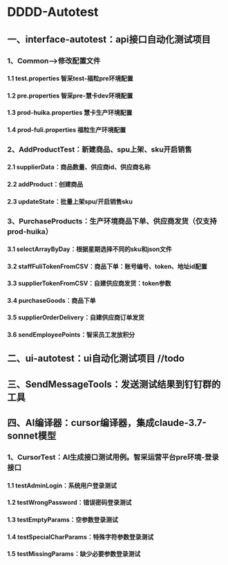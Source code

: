 # DDDD-Autotest

## 一、interface-autotest：api接口自动化测试项目

### 1、Common-->修改配置文件
#### 1.1 test.properties 智采test-福粒pre环境配置
#### 1.2 pre.properties 智采pre-慧卡dev环境配置
#### 1.3 prod-huika.properties 慧卡生产环境配置
#### 1.4 prod-fuli.properties 福粒生产环境配置

### 2、AddProductTest：新建商品、spu上架、sku开启销售
#### 2.1 supplierData：商品数量、供应商id、供应商名称
#### 2.2 addProduct：创建商品
#### 2.3 updateState：批量上架spu/开启销售sku

### 3、PurchaseProducts：生产环境商品下单、供应商发货（仅支持prod-huika）
#### 3.1 selectArrayByDay：根据星期选择不同的sku和json文件
#### 3.2 staffFuliTokenFromCSV：商品下单：账号编号、token、地址id配置
#### 3.3 supplierTokenFromCSV：自建供应商发货：token参数
#### 3.4 purchaseGoods：商品下单
#### 3.5 supplierOrderDelivery：自建供应商订单发货
#### 3.6 sendEmployeePoints：智采员工发放积分


## 二、ui-autotest：ui自动化测试项目   //todo
## 三、SendMessageTools：发送测试结果到钉钉群的工具

## 四、AI编译器：cursor编译器，集成claude-3.7-sonnet模型
### 1、CursorTest：AI生成接口测试用例。智采运营平台pre环境-登录接口
#### 1.1 testAdminLogin：系统用户登录测试
#### 1.2 testWrongPassword：错误密码登录测试
#### 1.3 testEmptyParams：空参数登录测试
#### 1.4 testSpecialCharParams：特殊字符参数登录测试
#### 1.5 testMissingParams：缺少必要参数登录测试
